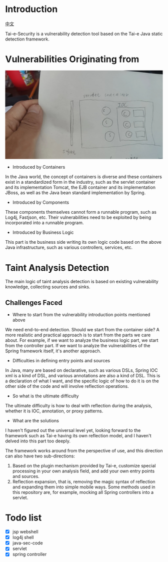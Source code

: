 # Introduction 

[中文](./REAMDE_zh.md)

Tai-e-Security is a vulnerability detection tool based on the Tai-e Java static detection framework.

# Vulnerabilities Originating from

![introduce_point.png](images/introduce_point.png)

* Introduced by Containers

In the Java world, the concept of containers is diverse and these containers exist in a standardized form in the industry, such as the servlet container and its implementation Tomcat, the EJB container and its implementation JBoss, as well as the Java bean standard implementation by Spring.

* Introduced by Components

These components themselves cannot form a runnable program, such as Log4j, Fastjson, etc. Their vulnerabilities need to be exploited by being incorporated into a runnable program.

* Introduced by Business Logic

This part is the business side writing its own logic code based on the above Java infrastructure, such as various controllers, services, etc.

# Taint Analysis Detection

The main logic of taint analysis detection is based on existing vulnerability knowledge, collecting sources and sinks.

## Challenges Faced

* Where to start from the vulnerability introduction points mentioned above

We need end-to-end detection. Should we start from the container side? A more realistic and practical approach is to start from the parts we care about. For example, if we want to analyze the business logic part, we start from the controller part. If we want to analyze the vulnerabilities of the Spring framework itself, it's another approach.

* Difficulties in defining entry points and sources

In Java, many are based on declarative, such as various DSLs, Spring IOC xml is a kind of DSL, and various annotations are also a kind of DSL. This is a declaration of what I want, and the specific logic of how to do it is on the other side of the code and will involve reflection operations.

* So what is the ultimate difficulty

The ultimate difficulty is how to deal with reflection during the analysis, whether it is IOC, annotation, or proxy patterns.

* What are the solutions

I haven't figured out the universal level yet, looking forward to the framework such as Tai-e having its own reflection model, and I haven't delved into this part too deeply.

The framework works around from the perspective of use, and this direction can also have two sub-directions:

1. Based on the plugin mechanism provided by Tai-e, customize special processing in your own analysis field, and add your own entry points and sources.
2. Reflection expansion, that is, removing the magic syntax of reflection and expanding them into simple mobile ways. Some methods used in this repository are, for example, mocking all Spring controllers into a servlet.

# Todo list

- [x] jsp webshell
- [x] log4j shell
- [x] java-sec-code
- [x] servlet
- [x] spring controller